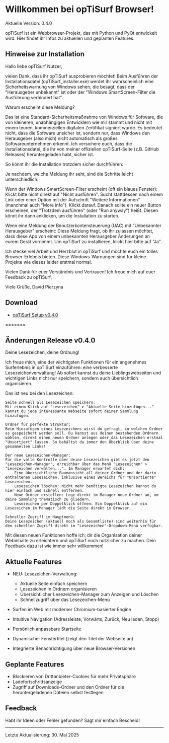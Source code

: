 # Willkommen bei opTiSurf Browser!

Aktuelle Version: 0.4.0

opTiSurf ist ein Webbrowser-Projekt, das mit Python und PyQt entwickelt wird. 
Hier findet ihr Infos zu aktuellen und geplanten Features.

## Hinweise zur Installation

Hallo liebe opTiSurf Nutzer,

vielen Dank, dass ihr opTiSurf ausprobieren möchtet! Beim Ausführen der Installationsdatei (opTiSurf_installer.exe) werdet ihr wahrscheinlich eine Sicherheitswarnung von Windows sehen, die besagt, dass der "Herausgeber unbekannt" ist oder der "Windows SmartScreen-Filter die Ausführung verhindert hat".

Warum erscheint diese Meldung?

Das ist eine Standard-Sicherheitsmaßnahme von Windows für Software, die von kleineren, unabhängigen Entwicklern wie mir stammt und nicht mit einem teuren, kommerziellen digitalen Zertifikat signiert wurde. Es bedeutet nicht, dass die Software unsicher ist, sondern nur, dass Windows den Herausgeber (also mich) nicht automatisch als großes Softwareunternehmen erkennt. Ich versichere euch, dass die Installationsdatei, die ihr von meiner offiziellen opTiSurf-Seite (z.B. GitHub Releases) heruntergeladen habt, sicher ist.

So könnt ihr die Installation trotzdem sicher durchführen:

Je nachdem, welche Meldung ihr seht, sind die Schritte leicht unterschiedlich:

Wenn der Windows SmartScreen-Filter erscheint (oft ein blaues Fenster):
    Klickt bitte nicht direkt auf "Nicht ausführen".
    Sucht stattdessen nach einem Link oder einer Option mit der Aufschrift "Weitere Informationen" (manchmal auch "More info"). Klickt darauf.
    Danach sollte ein neuer Button erscheinen, der "Trotzdem ausführen" (oder "Run anyway") heißt. Diesen könnt ihr dann anklicken, um die Installation zu starten.

Wenn eine Meldung der Benutzerkontensteuerung (UAC) mit "Unbekannter Herausgeber" erscheint:
    Diese Meldung fragt, ob ihr zulassen möchtet, dass diese App von einem unbekannten Herausgeber Änderungen an eurem Gerät vornimmt.
    Um opTiSurf zu installieren, klickt hier bitte auf "Ja".

Ich stecke viel Arbeit und Herzblut in opTiSurf und möchte euch ein tolles Browser-Erlebnis bieten. Diese Windows-Warnungen sind für kleine Projekte wie dieses leider erstmal normal.

Vielen Dank für euer Verständnis und Vertrauen! Ich freue mich auf euer Feedback zu opTiSurf.

Viele Grüße,
David Pierzyna

## Download
* [opTiSurf Setup v0.4.0](https://github.com/Davy1nbg/opTiSurf/releases/download/v0.4.0/opTiSurf_installer.exe)

=======

## Änderungen Release v0.4.0

Deine Lesezeichen, deine Ordnung!

Ich freue mich, eine der wichtigsten Funktionen für ein angenehmes Surferlebnis in opTiSurf einzuführen: eine verbesserte Lesezeichenverwaltung! Ab sofort kannst du deine Lieblingswebseiten und wichtigen Links nicht nur speichern, sondern auch übersichtlich organisieren.

Das ist neu bei den Lesezeichen:

    Seite schnell als Lesezeichen speichern:
    Mit einem Klick auf "Lesezeichen" > "Aktuelle Seite hinzufügen..." kannst du jede interessante Webseite sofort deiner Sammlung hinzufügen.

    Ordner für perfekte Struktur:
    Beim Hinzufügen eines Lesezeichens wirst du gefragt, in welchen Ordner es gespeichert werden soll. Du kannst aus deinen bestehenden Ordnern wählen, direkt einen neuen Ordner anlegen oder das Lesezeichen erstmal "Unsortiert" lassen. So behältst du immer den Überblick über deine gesammelten Links!

    Der neue Lesezeichen-Manager:
    Für die volle Kontrolle über deine Lesezeichen gibt es jetzt den "Lesezeichen-Manager", erreichbar über das Menü "Lesezeichen" > "Lesezeichen verwalten...". Im Manager erwartet dich:
        Eine übersichtliche Baumansicht all deiner Ordner und der darin enthaltenen Lesezeichen, inklusive eines Bereichs für "Unsortierte" Lesezeichen.
        Lesezeichen löschen: Nicht mehr benötigte Lesezeichen kannst du hier einfach und schnell entfernen.
        Neue Ordner erstellen: Lege direkt im Manager neue Ordner an, um deine Sammlung thematisch zu gliedern.
        Lesezeichen per Doppelklick öffnen: Ein Doppelklick auf ein Lesezeichen im Manager lädt die Seite direkt im Browser.

    Schneller Zugriff im Hauptmenü:
    Deine Lesezeichen (aktuell noch als Gesamtliste) sind weiterhin für den schnellen Zugriff direkt im "Lesezeichen"-Dropdown-Menü verfügbar.

Mit diesen neuen Funktionen hoffe ich, dir die Organisation deiner Webinhalte zu erleichtern und opTiSurf noch nützlicher zu machen. Dein Feedback dazu ist wie immer sehr willkommen!

## Aktuelle Features
* NEU: Lesezeichen-Verwaltung:
    - Aktuelle Seite einfach speichern
    - Lesezeichen in Ordnern organisieren
    - Übersichtlicher Lesezeichen-Manager zum Anzeigen und Löschen
    - Schnellzugriff über das Lesezeichen-Menü

* Surfen im Web mit moderner Chromium-basierter Engine
* Intuitive Navigation (Adressleiste, Vorwärts, Zurück, Neu laden, Stopp)
* Persönlich anpassbare Startseite
* Dynamischer Fenstertitel (zeigt den Titel der Webseite an)
* Integrierte Benachrichtigung über neue Browser-Versionen


## Geplante Features
* Blockieren von Drittanbieter-Cookies für mehr Privatsphäre
* Ladefortschrittsanzeige
* Zugriff auf Downloads-Ordner und den Ordner für die heruntergeladenen Dateien selbst festlegen

## Feedback
Habt ihr Ideen oder Fehler gefunden? Sagt mir einfach Bescheid!

---

Letzte Aktualisierung: 30. Mai 2025
